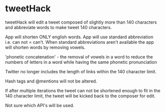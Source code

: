 # tweetHack

tweetHack will edit a tweet composed of slightly more than 140 characters and abbreviate words to make tweet 140 characters.

App will shorten ONLY english words. App will use standard abbreviation i.e. can not = can't. When standard abbreviations aren't available the app will shorten words by removing vowels.

'phonetic concatenation' - the removal of vowels in a word to reduce the numbers of letters in a word while having the same phonetic pronunciation

Twitter no longer includes the length of links within the 140 character limit.

Hash tags and @mentions will not be altered.

If after multiple iterations the tweet can not be shortened enough to fit in the 140 character limit, the tweet will be kicked back to the composer for edit.

Not sure which API's will be used.
